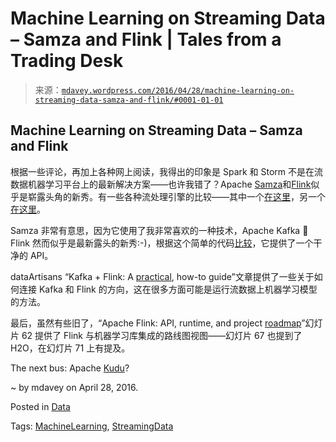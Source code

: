 <!--yml

category: 未分类

date: 2024-05-18 05:33:07

-->

# Machine Learning on Streaming Data – Samza and Flink | Tales from a Trading Desk

> 来源：[`mdavey.wordpress.com/2016/04/28/machine-learning-on-streaming-data-samza-and-flink/#0001-01-01`](https://mdavey.wordpress.com/2016/04/28/machine-learning-on-streaming-data-samza-and-flink/#0001-01-01)

## Machine Learning on Streaming Data – Samza and Flink

根据一些评论，再加上各种网上阅读，我得出的印象是 Spark 和 Storm 不是在流数据机器学习平台上的最新解决方案——也许我错了？Apache [Samza](http://samza.apache.org/)和[Flink](http://flink.apache.org/)似乎是崭露头角的新秀。有一些各种流处理引擎的比较——其中一个[在这里](http://www.altaterra.net/blogpost/288668/225612/Which-Stream-Processing-Engine-Storm-Spark-Samza-or-Flink)，另一个[在这里](http://www.cakesolutions.net/teamblogs/comparison-of-apache-stream-processing-frameworks-part-1)。

Samza 非常有意思，因为它使用了我非常喜欢的一种技术，Apache Kafka 🙂 Flink 然而似乎是最新露头的新秀:-)，根据这个简单的代码[比较](http://www.cakesolutions.net/teamblogs/comparison-of-apache-stream-processing-frameworks-part-1)，它提供了一个干净的 API。

dataArtisans “Kafka + Flink: A [practical](http://data-artisans.com/kafka-flink-a-practical-how-to/), how-to guide”文章提供了一些关于如何连接 Kafka 和 Flink 的方向，这在很多方面可能是运行流数据上机器学习模型的方法。

最后，虽然有些旧了，“Apache Flink: API, runtime, and project [roadmap](http://www.slideshare.net/KostasTzoumas/apache-flink-api-runtime-and-project-roadmap)”幻灯片 62 提供了 Flink 与机器学习库集成的路线图视图——幻灯片 67 也提到了 H2O，在幻灯片 71 上有提及。

The next bus: Apache [Kudu](http://getkudu.io/)?

~ by mdavey on April 28, 2016.

Posted in [Data](https://mdavey.wordpress.com/category/data/)

Tags: [MachineLearning](https://mdavey.wordpress.com/tag/machinelearning/), [StreamingData](https://mdavey.wordpress.com/tag/streamingdata/)
